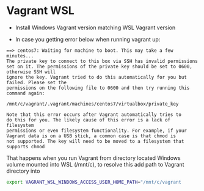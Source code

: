 # Vagrant WSL

- Install Windows Vagrant version matching WSL Vagrant version

- In case you getting error below when running vagrant up:
```
==> centos7: Waiting for machine to boot. This may take a few minutes...
The private key to connect to this box via SSH has invalid permissions
set on it. The permissions of the private key should be set to 0600, otherwise SSH will
ignore the key. Vagrant tried to do this automatically for you but failed. Please set the
permissions on the following file to 0600 and then try running this command again:

/mnt/c/vagrant/.vagrant/machines/centos7/virtualbox/private_key

Note that this error occurs after Vagrant automatically tries to
do this for you. The likely cause of this error is a lack of filesystem
permissions or even filesystem functionality. For example, if your
Vagrant data is on a USB stick, a common case is that chmod is
not supported. The key will need to be moved to a filesystem that
supports chmod
```
That happens when you run Vagrant from directory located Windows volume mounted into WSL (/mnt/c), to resolve this add path to Vagrant directory into 

```Bash
export VAGRANT_WSL_WINDOWS_ACCESS_USER_HOME_PATH="/mnt/c/vagrant
```
